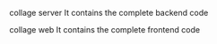 collage server 
It contains the complete backend code 


collage web
It contains the complete frontend code
